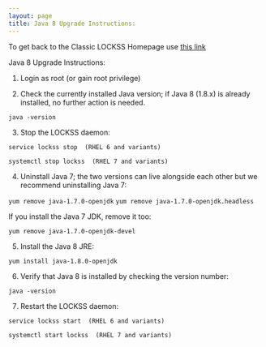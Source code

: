 ```yaml
---
layout: page
title: Java 8 Upgrade Instructions:
---
```


To get back to the Classic LOCKSS Homepage use [this link](./index.md)

Java 8 Upgrade Instructions:

1. Login as root (or gain root privilege)

2. Check the currently installed Java version; if Java 8 (1.8.x) is
  already installed, no further action is needed.

 ```java -version```

3. Stop the LOCKSS daemon:

 ```service lockss stop  (RHEL 6 and variants)```

 ```systemctl stop lockss  (RHEL 7 and variants)```

4. Uninstall Java 7; the two versions can live alongside each other but
  we recommend uninstalling Java 7:

  ```yum remove java-1.7.0-openjdk```
  ```yum remove java-1.7.0-openjdk.headless```

  If you install the Java 7 JDK, remove it too:

  ```yum remove java-1.7.0-openjdk-devel```

5. Install the Java 8 JRE:

  ```yum install java-1.8.0-openjdk```

6. Verify that Java 8 is installed by checking the version number:

  ```java -version```

7. Restart the LOCKSS daemon:

  ```service lockss start  (RHEL 6 and variants)```

  ```systemctl start lockss  (RHEL 7 and variants)```
